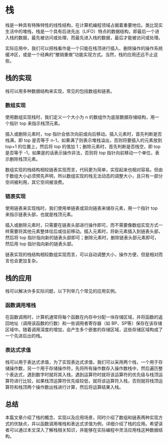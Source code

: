 # 栈

栈是一种具有特殊特性的线性结构，在计算机编程领域占据着重要地位。类比现实生活中的堆栈，栈是一个具有后进先出（LIFO）特点的数据结构，即最后一个进入栈的数据，最先被访问或处理，而最先进入栈的数据，最后才能被访问或处理。

实际应用中，我们可以把栈看作是一个只能在栈顶进行插入、删除操作的操作系统缓冲区，或是一个经典的“撤销重做”功能实现方式。当然，栈的应用还远不止这些。

## 栈的实现

栈可以用多种数据结构来实现，常见的包括数组和链表。

### 数组实现

使用数组实现栈时，我们定义一个大小为 n 的数组作为底层数据存储结构，用一个指针 top 来指示栈顶元素。

插入或删除元素时，top 指针会依次向前或向后移动。插入元素时，首先判断是否栈满，即 top 是否等于 n-1，如果满了则表示堆栈溢出，否则将要插入的元素放到 top+1 的位置上，然后将 top 的值加 1；删除元素时，首先判断是否栈空，即 top 是否等于 -1，如果是的话表示操作非法，否则将 top 指针向前移动一个单位，表示删除栈顶元素。

数组实现的栈结构相较链表实现而言，代码更为简单，实现起来也相对容易。但由于数组大小必须预先声明，所以数组实现的栈无法动态的调整大小，且只有一部分空间被利用，其它空间被浪费。

### 链表实现

使用链表来实现栈时，我们使用单链表或双向链表来储存元素，用一个指针 top 来指示链表头部，也就是栈顶元素。

插入或删除元素时，只需要在链表头部进行操作即可，而不需要像数组实现方式一样需要将其他元素整体往后或往前移动。插入元素时，将新元素插入到链表头部，然后将 top 指针指向新的链表头部即可；删除元素时，删除链表头部元素即可，然后用 top 指针指向新的链表头部。

链表实现的栈结构相较数组实现而言，可以自动调整大小，操作方便，但是相对而言也会更加复杂。

## 栈的应用

栈可以解决许多实际问题，以下列举几个常见的应用实例。

### 函数调用堆栈

在函数调用时，计算机通常将每个函数在内存中分配一块存储区域，并将函数的返回地址（调用该函数的行数）和一些调用者寄存器（如 BP、SP等）保存在该存储区域中。随着调用深度的增加，会产生多个嵌套的存储区域，这些存储区域构成了一个先进后出的栈。

### 表达式求值

栈可以用于表达式求值，为了实现表达式求值，我们可以采用两个栈，一个用于存储操作数，另一个用于存储操作符，先将所有操作数存入操作数栈中，然后遍历整个表达式，遇到数字时就将其入栈，遇到运算符时就将该运算符的优先级与栈顶运算符进行比较，如果栈顶运算符优先级较低，就将该运算符入栈，否则就将栈顶运算符和栈顶两个操作数出栈进行计算，然后将运算结果入栈。

## 总结

本篇文章介绍了栈的概念、实现以及应用场景，同时介绍了数组和链表两种实现方式的优缺点，并以函数调用堆栈和表达式求值为例，详细介绍了栈的应用。希望读者可以通过本文深入了解栈相关知识，并能够在实际编程中灵活应用栈这种数据结构。